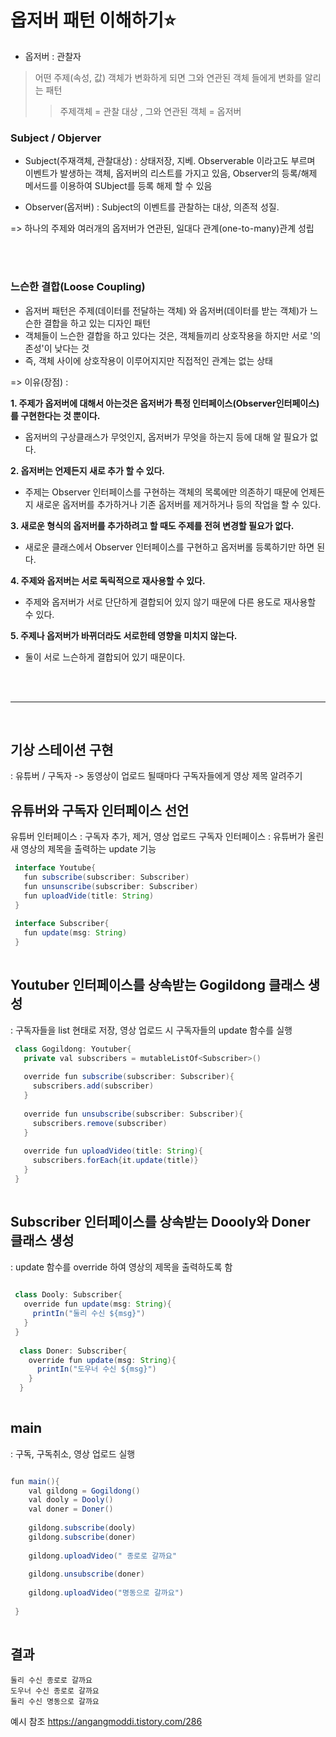 
# 옵저버 패턴 이해하기:star:


* 옵저버 : 관찰자 
 > 어떤 주제(속성, 값) 객체가 변화하게 되면 그와 연관된 객체 들에게 변화를 알리는 패턴
 >> 주제객체 = 관찰 대상 , 그와 연관된 객체 = 옵저버 


### Subject / Objerver

 * Subject(주재객체, 관찰대상)  : 상태저장, 지베. Observerable 이라고도 부르며 이벤트가 발생하는 객체, 옵저버의 리스트를 가지고 있음, Observer의 등록/해제 메서드를 이용하여 SUbject를 등록 해제 할 수 있음
 
 * Observer(옵저버) : Subject의 이벤트를 관찰하는 대상, 의존적 성질.

=> 하나의 주제와 여러개의 옵저버가 연관된, 일대다 관계(one-to-many)관계 성립


</br>
</br>


### 느슨한 결합(Loose Coupling)

- 옵저버 패턴은 주제(데이터를 전달하는 객체) 와 옵저버(데이터를 받는 객체)가 느슨한 결합을 하고 있는 디자인 패턴
- 객체들이 느슨한 결합을 하고 있다는 것은, 객체들끼리 상호작용을 하지만 서로 '의존성'이 낮다는 것
- 즉, 객체 사이에 상호작용이 이루어지지만 직접적인 관계는 없는 상태 

=> 이유(장점) : </br>

**1. 주제가 옵저버에 대해서 아는것은 옵저버가 특정 인터페이스(Observer인터페이스)를 구현한다는 것 뿐이다.**
 - 옵저버의 구상클래스가 무엇인지, 옵저버가 무엇을 하는지 등에 대해 알 필요가 없다.
 
**2. 옵저버는 언제든지 새로 추가 할 수 있다.**
 - 주제는 Observer 인터페이스를 구현하는 객체의 목록에만 의존하기 때문에 언제든지 새로운 옵저버를 추가하거나 기존 옵저버를 제거하거나 등의 작업을 할 수 있다.
 
**3. 새로운 형식의 옵저버를 추가하려고 할 때도 주제를 전혀 변경할 필요가 없다.**
 - 새로운 클래스에서 Observer 인터페이스를 구현하고 옵저버롤 등록하기만 하면 된다.
 
**4. 주제와 옵저버는 서로 독릭적으로 재사용할 수 있다.**
 - 주제와 옵저버가 서로 단단하게 결합되어 있지 않기 때문에 다른 용도로 재사용할 수 있다.
 
**5. 주제나 옵저버가 바뀌더라도 서로한테 영향을 미치지 않는다.**
 - 둘이 서로 느슨하게 결합되어 있기 때문이다.

</br>
</br>

_____


</br>

## 기상 스테이션 구현 
: 유튜버 / 구독자 -> 동영상이 업로드 될때마다 구독자들에게 영상 제목 알려주기

## 유튜버와 구독자 인터페이스 선언 
  유튜버 인터페이스 : 구독자 추가, 제거, 영상 업로드
  구독자 인터페이스 : 유튜버가 올린 새 영상의 제목을 출력하는 update 기능

```java
 interface Youtube{
   fun subscribe(subscriber: Subscriber)
   fun unsunscribe(subscriber: Subscriber)
   fun uploadVide(title: String)
 } 
 
 interface Subscriber{
   fun update(msg: String)
 }
 
```

## Youtuber 인터페이스를 상속받는 Gogildong 클래스 생성
 : 구독자들을 list 현태로 저장, 영상 업로드 시 구독자들의 update 함수를 실행
 

```java
 class Gogildong: Youtuber{
   private val subscribers = mutableListOf<Subscriber>()
   
   override fun subscribe(subscriber: Subscriber){
     subscribers.add(subscriber)
   }
   
   override fun unsubscribe(subscriber: Subscriber){
     subscribers.remove(subscriber)
   }
   
   override fun uploadVideo(title: String){
     subscribers.forEach{it.update(title)}
   }
 }
 
```

## Subscriber 인터페이스를 상속받는 Doooly와 Doner 클래스 생성
 : update 함수를 override 하여 영상의 제목을 출력하도록 함


```java
 
 class Dooly: Subscriber{
   override fun update(msg: String){
     printIn("둘리 수신 ${msg}")
   }
 }  
 
  class Doner: Subscriber{
    override fun update(msg: String){
      printIn("도우너 수신 ${msg}")
    }
  }
 
```

## main 
: 구독, 구독취소, 영상 업로드 실행

```java

fun main(){
    val gildong = Gogildong()
    val dooly = Dooly()
    val doner = Doner()
    
    gildong.subscribe(dooly)
    gildong.subscribe(doner)
    
    gildong.uploadVideo(" 종로로 갈까요"
    
    gildong.unsubscribe(doner)
    
    gildong.uploadVideo("명동으로 갈까요")
      
 } 
 
```

## 결과
```
둘리 수신 종로로 갈까요
도우너 수신 종로로 갈까요
둘리 수신 명동으로 갈까요

```

예시 참조 
<https://angangmoddi.tistory.com/286>
